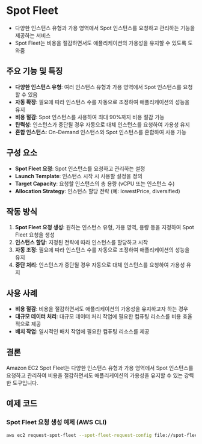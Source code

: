 # Spot Fleet

- 다양한 인스턴스 유형과 가용 영역에서 Spot 인스턴스를 요청하고 관리하는 기능을 제공하는 서비스
- Spot Fleet는 비용을 절감하면서도 애플리케이션의 가용성을 유지할 수 있도록 도와줌

## 주요 기능 및 특징
- **다양한 인스턴스 유형**: 여러 인스턴스 유형과 가용 영역에서 Spot 인스턴스를 요청할 수 있음
- **자동 확장**: 필요에 따라 인스턴스 수를 자동으로 조정하여 애플리케이션의 성능을 유지
- **비용 절감**: Spot 인스턴스를 사용하여 최대 90%까지 비용 절감 가능
- **탄력성**: 인스턴스가 중단될 경우 자동으로 대체 인스턴스를 요청하여 가용성 유지
- **혼합 인스턴스**: On-Demand 인스턴스와 Spot 인스턴스를 혼합하여 사용 가능

## 구성 요소
- **Spot Fleet 요청**: Spot 인스턴스를 요청하고 관리하는 설정
- **Launch Template**: 인스턴스 시작 시 사용할 설정을 정의
- **Target Capacity**: 요청할 인스턴스의 총 용량 (vCPU 또는 인스턴스 수)
- **Allocation Strategy**: 인스턴스 할당 전략 (예: lowestPrice, diversified)

## 작동 방식
1. **Spot Fleet 요청 생성**: 원하는 인스턴스 유형, 가용 영역, 용량 등을 지정하여 Spot Fleet 요청을 생성
2. **인스턴스 할당**: 지정된 전략에 따라 인스턴스를 할당하고 시작
3. **자동 조정**: 필요에 따라 인스턴스 수를 자동으로 조정하여 애플리케이션의 성능을 유지
4. **중단 처리**: 인스턴스가 중단될 경우 자동으로 대체 인스턴스를 요청하여 가용성 유지

## 사용 사례
- **비용 절감**: 비용을 절감하면서도 애플리케이션의 가용성을 유지하고자 하는 경우
- **대규모 데이터 처리**: 대규모 데이터 처리 작업에 필요한 컴퓨팅 리소스를 비용 효율적으로 제공
- **배치 작업**: 일시적인 배치 작업에 필요한 컴퓨팅 리소스를 제공

## 결론
Amazon EC2 Spot Fleet는 다양한 인스턴스 유형과 가용 영역에서 Spot 인스턴스를 요청하고 관리하여 비용을 절감하면서도 애플리케이션의 가용성을 유지할 수 있는 강력한 도구입니다.

## 예제 코드
### Spot Fleet 요청 생성 예제 (AWS CLI)
```bash
aws ec2 request-spot-fleet --spot-fleet-request-config file://spot-fleet-config.json
```